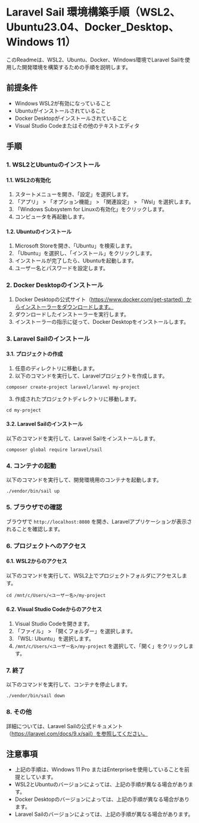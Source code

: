 

# Laravel Sail 環境構築手順（WSL2、Ubuntu23.04、Docker_Desktop、Windows 11）

このReadmeは、WSL2、Ubuntu、Docker、Windows環境でLaravel Sailを使用した開発環境を構築するための手順を説明します。

## 前提条件

- Windows WSL2が有効になっていること
- Ubuntuがインストールされていること
- Docker Desktopがインストールされていること
- Visual Studio Codeまたはその他のテキストエディタ

## 手順

### 1. WSL2とUbuntuのインストール

#### 1.1. WSL2の有効化

1. スタートメニューを開き、「設定」を選択します。
2. 「アプリ」 > 「オプション機能」 > 「関連設定」 > 「Wsl」を選択します。
3. 「Windows Subsystem for Linuxの有効化」をクリックします。
4. コンピュータを再起動します。

#### 1.2. Ubuntuのインストール

1. Microsoft Storeを開き、「Ubuntu」を検索します。
2. 「Ubuntu」を選択し、「インストール」をクリックします。
3. インストールが完了したら、Ubuntuを起動します。
4. ユーザー名とパスワードを設定します。

### 2. Docker Desktopのインストール

1. Docker Desktopの公式サイト（https://www.docker.com/get-started）からインストーラーをダウンロードします。
2. ダウンロードしたインストーラーを実行します。
3. インストーラーの指示に従って、Docker Desktopをインストールします。

### 3. Laravel Sailのインストール

#### 3.1. プロジェクトの作成

1. 任意のディレクトリに移動します。
2. 以下のコマンドを実行して、Laravelプロジェクトを作成します。

```
composer create-project laravel/laravel my-project
```

3. 作成されたプロジェクトディレクトリに移動します。

```
cd my-project
```

#### 3.2. Laravel Sailのインストール

以下のコマンドを実行して、Laravel Sailをインストールします。

```
composer global require laravel/sail
```

### 4. コンテナの起動

以下のコマンドを実行して、開発環境用のコンテナを起動します。

```
./vendor/bin/sail up
```

### 5. ブラウザでの確認

ブラウザで `http://localhost:8080` を開き、Laravelアプリケーションが表示されることを確認します。

### 6. プロジェクトへのアクセス

#### 6.1. WSL2からのアクセス

以下のコマンドを実行して、WSL2上でプロジェクトフォルダにアクセスします。

```
cd /mnt/c/Users/<ユーザー名>/my-project
```

#### 6.2. Visual Studio Codeからのアクセス

1. Visual Studio Codeを開きます。
2. 「ファイル」 > 「開くフォルダー」を選択します。
3. 「WSL: Ubuntu」を選択します。
4. `/mnt/c/Users/<ユーザー名>/my-project` を選択して、「開く」をクリックします。

### 7. 終了

以下のコマンドを実行して、コンテナを停止します。

```
./vendor/bin/sail down
```

### 8. その他

詳細については、Laravel Sailの公式ドキュメント（https://laravel.com/docs/9.x/sail）を参照してください。

## 注意事項

- 上記の手順は、Windows 11 Pro またはEnterpriseを使用していることを前提としています。
- WSL2とUbuntuのバージョンによっては、上記の手順が異なる場合があります。
- Docker Desktopのバージョンによっては、上記の手順が異なる場合があります。
- Laravel Sailのバージョンによっては、上記の手順が異なる場合があります。
